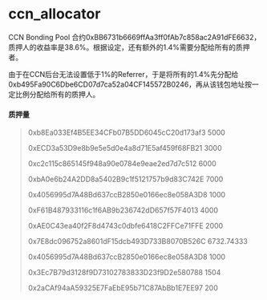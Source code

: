 # ccn_allocator

CCN Bonding Pool 合约0xBB6731b6669ffAa3ff0fAb7c858ac2A91dFE6632，质押人的收益率是38.6%。根据设定，还有额外的1.4%需要分配给所有的质押者。

由于在CCN后台无法设置低于1%的Referrer，于是将所有的1.4%先分配给0xb495Fa90C6Dbe6CD07d7ca52a04CF145572B0246，再从该钱包地址按一定比例分配给所有的质押人。

#### 质押量
> 0xb8Ea033Ef4B5EE34CFb07B5DD6045cC20d173af3 5000
> 
> 0xECD3a53D9e8b9e5e5d0e4a8d71E5af459f68FB21 3000
> 
> 0xc2c115c865145f948a90e0784e9eae2ed7d7c512 6000
> 
> 0xbA0e6b24A2DD8a5402B9c1f5121757b9d83C742E 7000
> 
> 0x4056995d7A48Bd637ccB2850e0166ec8e058A3D8 1000
> 
> 0xF61B487933116c1f6AB9b236742dD657f57F4013 4000
> 
> 0xAE0C43ea40f2F8d4743c0dbfe6418C2FFCe71FFE 2000
> 
> 0x7E8dc096752a8601dF15dcb493D733B8070B526C 6732.74333
> 
> 0x4056995d7A48Bd637ccB2850e0166ec8e058A3D8 1000
> 
> 0x3Ec7B79d3128f9D73102783833D23f9D2e580788 1504
> 
> 0x2aCAf94aA59325E7FaEbE95b71C87AbBb1E7EE97 200
